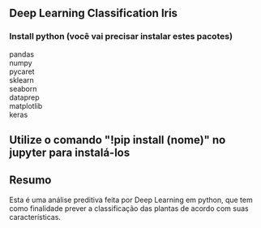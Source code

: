 ## Deep Learning Classification Iris

### Install python (você vai precisar instalar estes pacotes)

pandas <br>
numpy <br>
pycaret <br>
sklearn <br>
seaborn <br>
dataprep <br>
matplotlib <br>
keras <br>

## Utilize o comando "!pip install (nome)" no jupyter para instalá-los

## Resumo <br>
Esta é uma análise preditiva feita por Deep Learning em python, que tem <br>
como finalidade prever a classificação das plantas de acordo com suas características.
